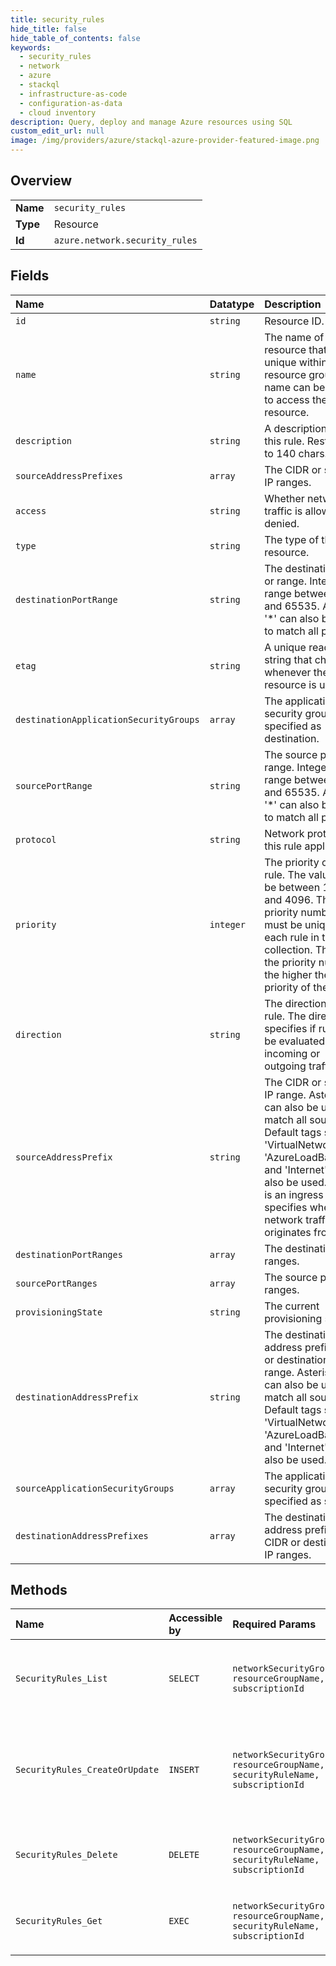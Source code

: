 ```yaml
---
title: security_rules
hide_title: false
hide_table_of_contents: false
keywords:
  - security_rules
  - network
  - azure    
  - stackql
  - infrastructure-as-code
  - configuration-as-data
  - cloud inventory
description: Query, deploy and manage Azure resources using SQL
custom_edit_url: null
image: /img/providers/azure/stackql-azure-provider-featured-image.png
---
```

  
    

## Overview
<table><tbody>
<tr><td><b>Name</b></td><td><code>security_rules</code></td></tr>
<tr><td><b>Type</b></td><td>Resource</td></tr>
<tr><td><b>Id</b></td><td><code>azure.network.security_rules</code></td></tr>
</tbody></table>

## Fields
| Name | Datatype | Description |
|:-----|:---------|:------------|
| `id` | `string` | Resource ID. |
| `name` | `string` | The name of the resource that is unique within a resource group. This name can be used to access the resource. |
| `description` | `string` | A description for this rule. Restricted to 140 chars. |
| `sourceAddressPrefixes` | `array` | The CIDR or source IP ranges. |
| `access` | `string` | Whether network traffic is allowed or denied. |
| `type` | `string` | The type of the resource. |
| `destinationPortRange` | `string` | The destination port or range. Integer or range between 0 and 65535. Asterisk '*' can also be used to match all ports. |
| `etag` | `string` | A unique read-only string that changes whenever the resource is updated. |
| `destinationApplicationSecurityGroups` | `array` | The application security group specified as destination. |
| `sourcePortRange` | `string` | The source port or range. Integer or range between 0 and 65535. Asterisk '*' can also be used to match all ports. |
| `protocol` | `string` | Network protocol this rule applies to. |
| `priority` | `integer` | The priority of the rule. The value can be between 100 and 4096. The priority number must be unique for each rule in the collection. The lower the priority number, the higher the priority of the rule. |
| `direction` | `string` | The direction of the rule. The direction specifies if rule will be evaluated on incoming or outgoing traffic. |
| `sourceAddressPrefix` | `string` | The CIDR or source IP range. Asterisk '*' can also be used to match all source IPs. Default tags such as 'VirtualNetwork', 'AzureLoadBalancer' and 'Internet' can also be used. If this is an ingress rule, specifies where network traffic originates from. |
| `destinationPortRanges` | `array` | The destination port ranges. |
| `sourcePortRanges` | `array` | The source port ranges. |
| `provisioningState` | `string` | The current provisioning state. |
| `destinationAddressPrefix` | `string` | The destination address prefix. CIDR or destination IP range. Asterisk '*' can also be used to match all source IPs. Default tags such as 'VirtualNetwork', 'AzureLoadBalancer' and 'Internet' can also be used. |
| `sourceApplicationSecurityGroups` | `array` | The application security group specified as source. |
| `destinationAddressPrefixes` | `array` | The destination address prefixes. CIDR or destination IP ranges. |
## Methods
| Name | Accessible by | Required Params | Description |
|:-----|:--------------|:----------------|:------------|
| `SecurityRules_List` | `SELECT` | `networkSecurityGroupName, resourceGroupName, subscriptionId` | Gets all security rules in a network security group. |
| `SecurityRules_CreateOrUpdate` | `INSERT` | `networkSecurityGroupName, resourceGroupName, securityRuleName, subscriptionId` | Creates or updates a security rule in the specified network security group. |
| `SecurityRules_Delete` | `DELETE` | `networkSecurityGroupName, resourceGroupName, securityRuleName, subscriptionId` | Deletes the specified network security rule. |
| `SecurityRules_Get` | `EXEC` | `networkSecurityGroupName, resourceGroupName, securityRuleName, subscriptionId` | Get the specified network security rule. |
